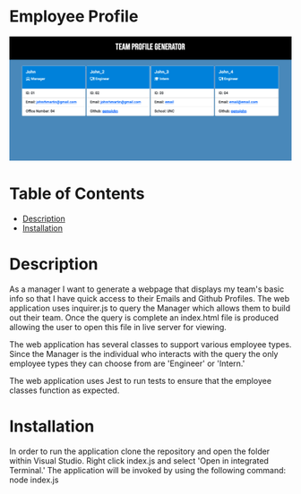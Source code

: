 # <b>Employee Profile</b>

![Example Image of the Web Application](https://github.com/gemsjohn/employee-profile/blob/main/assets/img/demo.png)
  
  # <b>Table of Contents</b>
  - [Description](#description)
  - [Installation](#installation)
 
  # Description
  <p>As a manager I want to generate a webpage that displays my team's basic info so that I have quick access to their Emails and Github Profiles. The web application uses inquirer.js to query the Manager which allows them to build out their team. Once the query is complete an index.html file is produced allowing the user to open this file in live server for viewing.</p>

  <p>The web application has several classes to support various employee types. Since the Manager is the individual who interacts with the query the only employee types they can choose from are 'Engineer' or 'Intern.'</p>

  <p>The web application uses Jest to run tests to ensure that the employee classes function as expected.</p>

  # Installation
  <p>In order to run the application clone the repository and open the folder within Visual Studio. Right click index.js and select 'Open in integrated Terminal.' The application will be invoked by using the following command: node index.js</p>
